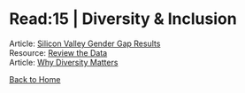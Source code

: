 # Read:15 \| Diversity & Inclusion
Article: [Silicon Valley Gender Gap Results](https://qz.com/911737/silicon-valleys-gender-gap-is-the-result-of-computer-game-marketing-20-years-ago/)     
Resource: [Review the Data](https://informationisbeautiful.net/visualizations/diversity-in-tech/)   
Article: [Why Diversity Matters](https://www.usatoday.com/story/tech/columnist/2015/07/21/why-diversity-matters-your-tech-company/30419871/)  





[Back to Home](README.md)